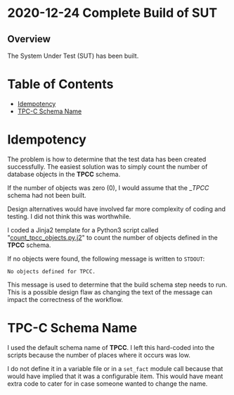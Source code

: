 2020-12-24 Complete Build of SUT
================================

Overview
--------

The System Under Test (SUT) has been built.

Table of Contents
=================

* [Idempotency](#idempotency)
* [TPC-C Schema Name](#tpc-c-schema-name)

Idempotency
===========

The problem is how to determine that the test data has been created successfully.
The easiest solution was to simply count the number of database objects in the
__TPCC__ schema.

If the number of objects was zero (0), I would assume that the __TPCC_ schema
had not been built.

Design alternatives would have involved far more complexity of coding and
testing. I did not think this was worthwhile.

I coded a Jinja2 template for a Python3 script called
"[count_tpcc_objects.py.j2](https://github.com/dfhawthorne/demos/blob/master/resource_manager_thruput/templates/count_tpcc_objects.py.j2)"
to count the number of objects defined in the __TPCC__ schema.

If no objects were found, the following message is written to `STDOUT`:
```
No objects defined for TPCC.
```

This message is used to determine that the build schema step needs to run. This
is a possible design flaw as changing the text of the message can impact the
correctness of the workflow.

TPC-C Schema Name
=================

I used the default schema name of __TPCC__. I left this hard-coded into the
scripts because the number of places where it occurs was low.

I do not define it in a variable file or in a `set_fact` module call because
that would have implied that it was a configurable item. This would have meant
extra code to cater for in case someone wanted to change the name.
